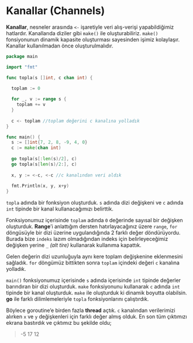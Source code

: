 # Kanallar \(Channels\)

**Kanallar**, nesneler arasında `<-` işaretiyle veri alış-verişi yapabildiğimiz hatlardır. Kanallarıda diziler gibi `make()` ile oluşturabiliriz. `make()` fonsiyonunun dinamik kapasite oluşturması sayesinden işimiz kolaylaşır. Kanallar kullanılmadan önce oluşturulmalıdır.

```go
package main

import "fmt"

func topla(s []int, c chan int) {

  toplam := 0
  
  for _, v := range s {
    toplam += v
  }
 
  c <- toplam //toplam değerini c kanalına yolladık
}

func main() {
  s := []int{7, 2, 8, -9, 4, 0}
  c := make(chan int)
  
  go topla(s[:len(s)/2], c)
  go topla(s[len(s)/2:], c)
 
  x, y := <-c, <-c //c kanalından veri aldık
 
  fmt.Println(x, y, x+y)
}
```

`topla` adında bir fonksiyon oluşturduk. `s` adında dizi değişkeni ve `c` adında `int` tipinde bir kanal kullanacağımızı belirttik. 

Fonksiyonumuz içerisinde `toplam` adında `0` değerinde sayısal bir değişken oluşturduk. **Range**’i anlattığım dersten hatırlayacağınız üzere `range`, `for` döngüsüyle bir dizi üzerine uygulandığında 2 farklı değer döndürüyordu. Burada bize `indeks` lazım olmadığından indeks için belirleyeceğimiz değişken yerine `_` *\(alt tire\)* kullanarak kullanıma kapattık. 

Gelen değerin dizi uzunluğuyla aynı kere toplam değişkenine eklenmesini sağladık. `for` döngümüz bittikten sonra `toplam` içindeki değeri `c` kanalına yolladık.

`main()` fonksiyonumuz içerisinde `s` adında içerisinde `int` tipinde değerler barındıran bir dizi oluşturduk. `make` fonksiyonunu kullanarak `c` adında `int` tipinde bir kanal oluşturduk. `make` ile oluşturduk ki dinamik boyutta olabilsin. **go** ile farklı dilimlemeleriyle `topla` fonksiyonlarını çalıştırdık. 

Böylece goroutine’e birden fazla **thread** açtık. `c` kanalından verilerimizi alırken `x` ve `y` değişkenleri için farklı değer almış olduk. En son tüm çıktımızı ekrana bastırdık ve çıktımız bu şekilde oldu;

> -5 17 12

